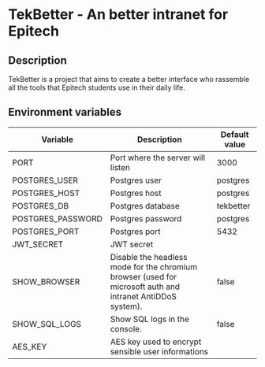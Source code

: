 # TekBetter - An better intranet for Epitech

## Description

TekBetter is a project that aims to create a better interface who rassemble all the tools that Epitech students use in
their daily life.

## Environment variables

| Variable          | Description                                                                                                | Default value |
|-------------------|------------------------------------------------------------------------------------------------------------|---------------|
| PORT              | Port where the server will listen                                                                          | 3000          |
| POSTGRES_USER     | Postgres user                                                                                              | postgres      |
| POSTGRES_HOST     | Postgres host                                                                                              | postgres      |
| POSTGRES_DB       | Postgres database                                                                                          | tekbetter     |
| POSTGRES_PASSWORD | Postgres password                                                                                          | postgres      |
| POSTGRES_PORT     | Postgres port                                                                                              | 5432          |
| JWT_SECRET        | JWT secret                                                                                                 |               |
| SHOW_BROWSER      | Disable the headless mode for the chromium browser (used for microsoft auth and intranet AntiDDoS system). | false         |
| SHOW_SQL_LOGS     | Show SQL logs in the console.                                                                              | false         |
| AES_KEY           | AES key used to encrypt sensible user informations                                                         |               |

